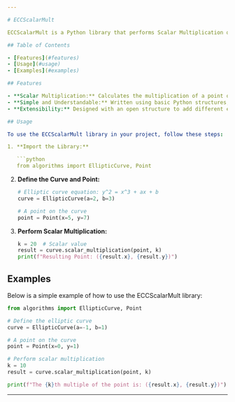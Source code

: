 ```yaml
---

# ECCScalarMult

ECCScalarMult is a Python library that performs Scalar Multiplication operations under Elliptic Curve Cryptography (ECC). This project provides essential tools for developers working in the fields of cryptography and security.

## Table of Contents

- [Features](#features)
- [Usage](#usage)
- [Examples](#examples)

## Features

- **Scalar Multiplication:** Calculates the multiplication of a point on the curve by a specific scalar value.
- **Simple and Understandable:** Written using basic Python structures, making it easy to learn and customize.
- **Extensibility:** Designed with an open structure to add different elliptic curves and cryptographic operations.

## Usage

To use the ECCScalarMult library in your project, follow these steps:

1. **Import the Library:**

   ```python
   from algorithms import EllipticCurve, Point
   ```

2. **Define the Curve and Point:**

   ```python
   # Elliptic curve equation: y^2 = x^3 + ax + b
   curve = EllipticCurve(a=2, b=3)

   # A point on the curve
   point = Point(x=5, y=7)
   ```

3. **Perform Scalar Multiplication:**

   ```python
   k = 20  # Scalar value
   result = curve.scalar_multiplication(point, k)
   print(f"Resulting Point: ({result.x}, {result.y})")
   ```

## Examples

Below is a simple example of how to use the ECCScalarMult library:

```python
from algorithms import EllipticCurve, Point

# Define the elliptic curve
curve = EllipticCurve(a=-1, b=1)

# A point on the curve
point = Point(x=0, y=1)

# Perform scalar multiplication
k = 10
result = curve.scalar_multiplication(point, k)

print(f"The {k}th multiple of the point is: ({result.x}, {result.y})")
```

---
```

